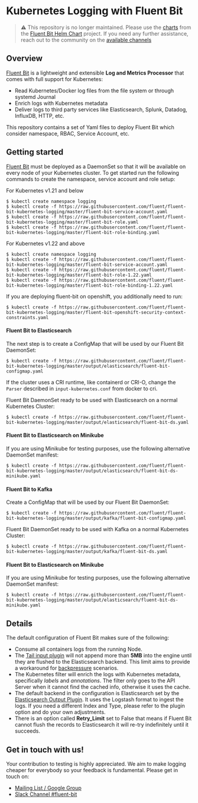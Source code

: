 
# Kubernetes Logging with Fluent Bit

> :warning: This repository is no longer maintained. Please use the [charts](https://github.com/fluent/helm-charts/tree/main/charts/fluent-bit) from the [Fluent Bit Helm Chart](https://github.com/fluent/helm-charts) project.
> If you need any further assistance, reach out to the community on the [available channels](https://fluentbit.io/community/)


## Overview

[Fluent Bit](http://fluentbit.io) is a lightweight and extensible __Log and Metrics Processor__ that comes with full support for Kubernetes:

- Read Kubernetes/Docker log files from the file system or through systemd Journal
- Enrich logs with Kubernetes metadata
- Deliver logs to third party services like Elasticsearch, Splunk, Datadog, InfluxDB, HTTP, etc.

This repository contains a set of Yaml files to deploy Fluent Bit which consider namespace, RBAC, Service Account, etc.

## Getting started

[Fluent Bit](http://fluentbit.io) must be deployed as a DaemonSet so that it will be available on every node of your Kubernetes cluster. To get started run the following commands to create the namespace, service account and role setup:


For Kubernetes v1.21 and below

```
$ kubectl create namespace logging
$ kubectl create -f https://raw.githubusercontent.com/fluent/fluent-bit-kubernetes-logging/master/fluent-bit-service-account.yaml
$ kubectl create -f https://raw.githubusercontent.com/fluent/fluent-bit-kubernetes-logging/master/fluent-bit-role.yaml
$ kubectl create -f https://raw.githubusercontent.com/fluent/fluent-bit-kubernetes-logging/master/fluent-bit-role-binding.yaml
```

For Kubernetes v1.22 and above

```
$ kubectl create namespace logging
$ kubectl create -f https://raw.githubusercontent.com/fluent/fluent-bit-kubernetes-logging/master/fluent-bit-service-account.yaml
$ kubectl create -f https://raw.githubusercontent.com/fluent/fluent-bit-kubernetes-logging/master/fluent-bit-role-1.22.yaml
$ kubectl create -f https://raw.githubusercontent.com/fluent/fluent-bit-kubernetes-logging/master/fluent-bit-role-binding-1.22.yaml
```


If you are deploying fluent-bit on openshift, you additionally need to run:

```
$ kubectl create -f https://raw.githubusercontent.com/fluent/fluent-bit-kubernetes-logging/master/fluent-bit-openshift-security-context-constraints.yaml
```


#### Fluent Bit to Elasticsearch

The next step is to create a ConfigMap that will be used by our Fluent Bit DaemonSet:

```
$ kubectl create -f https://raw.githubusercontent.com/fluent/fluent-bit-kubernetes-logging/master/output/elasticsearch/fluent-bit-configmap.yaml
```

If the cluster uses a CRI runtime, like containerd or CRI-O, change the `Parser` described in `input-kubernetes.conf` from docker to cri.

Fluent Bit DaemonSet ready to be used with Elasticsearch on a normal Kubernetes Cluster:

```
$ kubectl create -f https://raw.githubusercontent.com/fluent/fluent-bit-kubernetes-logging/master/output/elasticsearch/fluent-bit-ds.yaml
```

#### Fluent Bit to Elasticsearch on Minikube

If you are using Minikube for testing purposes, use the following alternative DaemonSet manifest:

```
$ kubectl create -f https://raw.githubusercontent.com/fluent/fluent-bit-kubernetes-logging/master/output/elasticsearch/fluent-bit-ds-minikube.yaml
```

#### Fluent Bit to Kafka

Create a ConfigMap that will be used by our Fluent Bit DaemonSet:

```
$ kubectl create -f https://raw.githubusercontent.com/fluent/fluent-bit-kubernetes-logging/master/output/kafka/fluent-bit-configmap.yaml
```

Fluent Bit DaemonSet ready to be used with Kafka on a normal Kubernetes Cluster:

```
$ kubectl create -f https://raw.githubusercontent.com/fluent/fluent-bit-kubernetes-logging/master/output/kafka/fluent-bit-ds.yaml
```

#### Fluent Bit to Elasticsearch on Minikube

If you are using Minikube for testing purposes, use the following alternative DaemonSet manifest:

```
$ kubectl create -f https://raw.githubusercontent.com/fluent/fluent-bit-kubernetes-logging/master/output/elasticsearch/fluent-bit-ds-minikube.yaml
```

## Details

The default configuration of Fluent Bit makes sure of the following:

- Consume all containers logs from the running Node.
- The [Tail input plugin](http://fluentbit.io/documentation/0.12/input/tail.html) will not append more than __5MB__  into the engine until they are flushed to the Elasticsearch backend. This limit aims to provide a workaround for [backpressure](http://fluentbit.io/documentation/0.13/configuration/backpressure.html) scenarios.
- The Kubernetes filter will enrich the logs with Kubernetes metadata, specifically _labels_ and _annotations_. The filter only goes to the API Server when it cannot find the cached info, otherwise it uses the cache.
- The default backend in the configuration is Elasticsearch set by the [Elasticsearch Output Plugin](http://fluentbit.io/documentation/0.13/output/elasticsearch.html). It uses the Logstash format to ingest the logs. If you need a different Index and Type, please refer to the plugin option and do your own adjustments.
- There is an option called __Retry_Limit__ set to False that means if Fluent Bit cannot flush the records to Elasticsearch it will re-try indefinitely until it succeeds.

## Get in touch with us!

Your contribution to testing is highly appreciated. We aim to make logging cheaper for everybody so your feedback is fundamental. Please get in touch on:

- [Mailing List / Google Group](https://groups.google.com/forum/#!forum/fluent-bit)
- [Slack Channel #fluent-bit](http://slack.fluentd.org)
